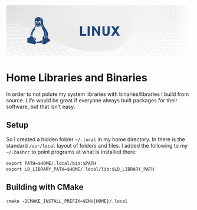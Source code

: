 ![](pics/linux-banner.png)

# Home Libraries and Binaries

In order to not polute my system libraries with binaries/libraries 
I build from source. Life would be great if everyone always built packages
for their software, but that isn't easy.

## Setup

So I created a hidden folder `~/.local` in my home directory. In
there is the standard `/usr/local` layout of folders and files.
I added the following to my `~/.bashrc` to point programs at what
is installed there:

```
export PATH=$HOME/.local/bin:$PATH
export LD_LIBRARY_PATH=$HOME/.local/lib:$LD_LIBRARY_PATH
```
## Building with CMake

```
cmake -DCMAKE_INSTALL_PREFIX=$ENV{HOME}/.local
```
